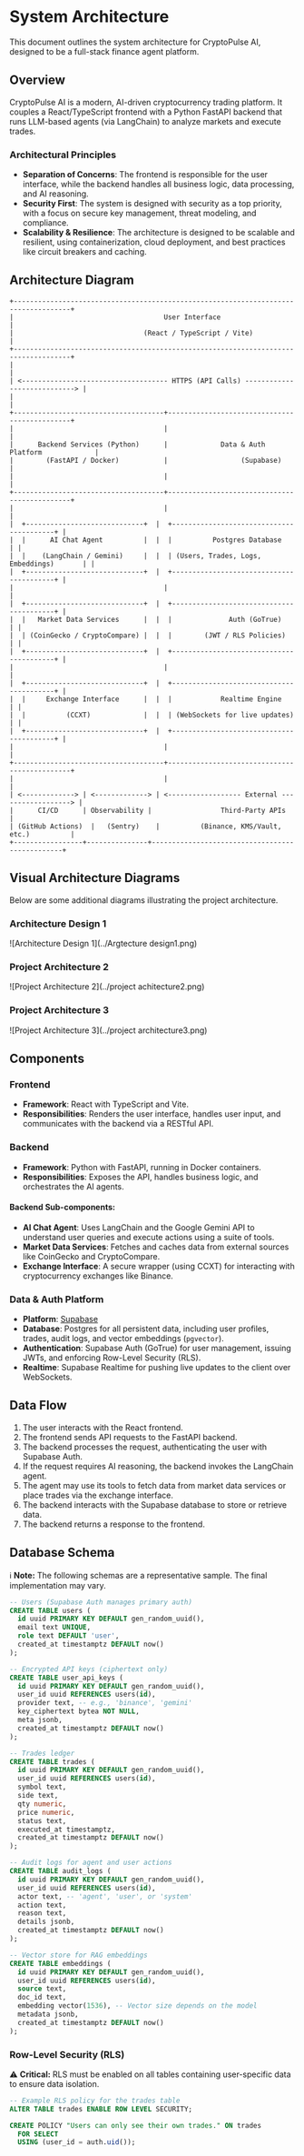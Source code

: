 # System Architecture

This document outlines the system architecture for CryptoPulse AI, designed to be a full-stack finance agent platform.

## Overview

CryptoPulse AI is a modern, AI-driven cryptocurrency trading platform. It couples a React/TypeScript frontend with a Python FastAPI backend that runs LLM-based agents (via LangChain) to analyze markets and execute trades.

###  Architectural Principles

*   **Separation of Concerns**: The frontend is responsible for the user interface, while the backend handles all business logic, data processing, and AI reasoning.
*   **Security First**: The system is designed with security as a top priority, with a focus on secure key management, threat modeling, and compliance.
*   **Scalability & Resilience**: The architecture is designed to be scalable and resilient, using containerization, cloud deployment, and best practices like circuit breakers and caching.

## Architecture Diagram

```
+------------------------------------------------------------------------------------+
|                                     User Interface                                     |
|                                (React / TypeScript / Vite)                               |
+------------------------------------------------------------------------------------+
|                                                                                    |
| <------------------------------------ HTTPS (API Calls) ----------------------------> |
|                                                                                    |
+-------------------------------------+----------------------------------------------+
|                                     |                                              |
|      Backend Services (Python)      |             Data & Auth Platform             |
|        (FastAPI / Docker)           |                  (Supabase)                  |
|                                     |                                              |
+-------------------------------------+----------------------------------------------+
|                                     |                                              |
|  +-----------------------------+  |  +-----------------------------------------+ |
|  |      AI Chat Agent          |  |  |          Postgres Database              | |
|  |    (LangChain / Gemini)     |  |  | (Users, Trades, Logs, Embeddings)       | |
|  +-----------------------------+  |  +-----------------------------------------+ |
|                                     |                                              |
|  +-----------------------------+  |  +-----------------------------------------+ |
|  |   Market Data Services      |  |  |              Auth (GoTrue)              | |
|  | (CoinGecko / CryptoCompare) |  |  |        (JWT / RLS Policies)             | |
|  +-----------------------------+  |  +-----------------------------------------+ |
|                                     |                                              |
|  +-----------------------------+  |  +-----------------------------------------+ |
|  |     Exchange Interface      |  |  |            Realtime Engine              | |
|  |          (CCXT)             |  |  | (WebSockets for live updates)           | |
|  +-----------------------------+  |  +-----------------------------------------+ |
|                                     |                                              |
+-------------------------------------+----------------------------------------------+
|                                     |                                              |
| <-------------> | <-------------> | <------------------ External ------------------> |
|      CI/CD      | Observability |                 Third-Party APIs                 |
| (GitHub Actions)  |   (Sentry)    |          (Binance, KMS/Vault, etc.)          |
+-----------------+---------------+------------------------------------------------+

```

## Visual Architecture Diagrams

Below are some additional diagrams illustrating the project architecture.

### Architecture Design 1

![Architecture Design 1](../Argtecture design1.png)

### Project Architecture 2

![Project Architecture 2](../project achitecture2.png)

### Project Architecture 3

![Project Architecture 3](../project architecture3.png)

## Components

### Frontend

*   **Framework**: React with TypeScript and Vite.
*   **Responsibilities**: Renders the user interface, handles user input, and communicates with the backend via a RESTful API.

### Backend

*   **Framework**: Python with FastAPI, running in Docker containers.
*   **Responsibilities**: Exposes the API, handles business logic, and orchestrates the AI agents.

#### Backend Sub-components:

*   **AI Chat Agent**: Uses LangChain and the Google Gemini API to understand user queries and execute actions using a suite of tools.
*   **Market Data Services**: Fetches and caches data from external sources like CoinGecko and CryptoCompare.
*   **Exchange Interface**: A secure wrapper (using CCXT) for interacting with cryptocurrency exchanges like Binance.

### Data & Auth Platform

*   **Platform**: [Supabase](https://supabase.com)
*   **Database**: Postgres for all persistent data, including user profiles, trades, audit logs, and vector embeddings (`pgvector`).
*   **Authentication**: Supabase Auth (GoTrue) for user management, issuing JWTs, and enforcing Row-Level Security (RLS).
*   **Realtime**: Supabase Realtime for pushing live updates to the client over WebSockets.

## Data Flow

1.  The user interacts with the React frontend.
2.  The frontend sends API requests to the FastAPI backend.
3.  The backend processes the request, authenticating the user with Supabase Auth.
4.  If the request requires AI reasoning, the backend invokes the LangChain agent.
5.  The agent may use its tools to fetch data from market data services or place trades via the exchange interface.
6.  The backend interacts with the Supabase database to store or retrieve data.
7.  The backend returns a response to the frontend.

## Database Schema

ℹ️ **Note:** The following schemas are a representative sample. The final implementation may vary.

```sql
-- Users (Supabase Auth manages primary auth)
CREATE TABLE users (
  id uuid PRIMARY KEY DEFAULT gen_random_uuid(),
  email text UNIQUE,
  role text DEFAULT 'user',
  created_at timestamptz DEFAULT now()
);

-- Encrypted API keys (ciphertext only)
CREATE TABLE user_api_keys (
  id uuid PRIMARY KEY DEFAULT gen_random_uuid(),
  user_id uuid REFERENCES users(id),
  provider text, -- e.g., 'binance', 'gemini'
  key_ciphertext bytea NOT NULL,
  meta jsonb,
  created_at timestamptz DEFAULT now()
);

-- Trades ledger
CREATE TABLE trades (
  id uuid PRIMARY KEY DEFAULT gen_random_uuid(),
  user_id uuid REFERENCES users(id),
  symbol text,
  side text,
  qty numeric,
  price numeric,
  status text,
  executed_at timestamptz,
  created_at timestamptz DEFAULT now()
);

-- Audit logs for agent and user actions
CREATE TABLE audit_logs (
  id uuid PRIMARY KEY DEFAULT gen_random_uuid(),
  user_id uuid REFERENCES users(id),
  actor text, -- 'agent', 'user', or 'system'
  action text,
  reason text,
  details jsonb,
  created_at timestamptz DEFAULT now()
);

-- Vector store for RAG embeddings
CREATE TABLE embeddings (
  id uuid PRIMARY KEY DEFAULT gen_random_uuid(),
  user_id uuid REFERENCES users(id),
  source text,
  doc_id text,
  embedding vector(1536), -- Vector size depends on the model
  metadata jsonb,
  created_at timestamptz DEFAULT now()
);
```

### Row-Level Security (RLS)

⚠️ **Critical:** RLS must be enabled on all tables containing user-specific data to ensure data isolation.

```sql
-- Example RLS policy for the trades table
ALTER TABLE trades ENABLE ROW LEVEL SECURITY;

CREATE POLICY "Users can only see their own trades." ON trades
  FOR SELECT
  USING (user_id = auth.uid());
```